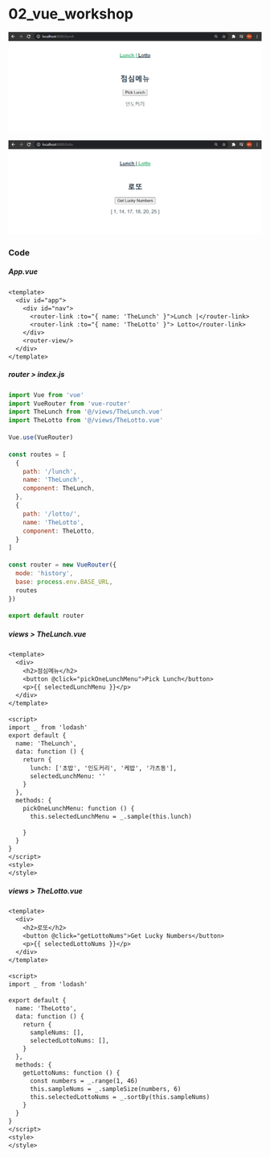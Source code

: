 # 02_vue_workshop

![image-20210510232832855](02_vue_workshop.assets/image-20210510232832855.png)

![image-20210510233021367](02_vue_workshop.assets/image-20210510233021367.png)



### Code

##### App.vue

```vue
<template>
  <div id="app">
    <div id="nav">
      <router-link :to="{ name: 'TheLunch' }">Lunch |</router-link>
      <router-link :to="{ name: 'TheLotto' }"> Lotto</router-link>
    </div>
    <router-view/>
  </div>
</template>
```



##### router > index.js

```javascript
import Vue from 'vue'
import VueRouter from 'vue-router'
import TheLunch from '@/views/TheLunch.vue'
import TheLotto from '@/views/TheLotto.vue'

Vue.use(VueRouter)

const routes = [
  {
    path: '/lunch',
    name: 'TheLunch',
    component: TheLunch,
  },
  {
    path: '/lotto/',
    name: 'TheLotto',
    component: TheLotto,
  }
]

const router = new VueRouter({
  mode: 'history',
  base: process.env.BASE_URL,
  routes
})

export default router
```



##### views > TheLunch.vue

```vue
<template>
  <div>
    <h2>점심메뉴</h2>
    <button @click="pickOneLunchMenu">Pick Lunch</button>
    <p>{{ selectedLunchMenu }}</p>
  </div>
</template>

<script>
import _ from 'lodash'
export default {
  name: 'TheLunch',
  data: function () {
    return {
      lunch: ['초밥', '인도커리', '케밥', '가츠동'],
      selectedLunchMenu: ''
    }
  },
  methods: {
    pickOneLunchMenu: function () {
      this.selectedLunchMenu = _.sample(this.lunch)

    }
  }
}
</script>
<style>
</style>
```



##### views > TheLotto.vue

```vue
<template>
  <div>
    <h2>로또</h2>
    <button @click="getLottoNums">Get Lucky Numbers</button>
    <p>{{ selectedLottoNums }}</p>
  </div>
</template>

<script>
import _ from 'lodash'

export default {
  name: 'TheLotto',
  data: function () {
    return {
      sampleNums: [],
      selectedLottoNums: [],
    }
  },
  methods: {
    getLottoNums: function () {
      const numbers = _.range(1, 46)
      this.sampleNums = _.sampleSize(numbers, 6)
      this.selectedLottoNums = _.sortBy(this.sampleNums)
    }
  }
}
</script>
<style>
</style>
```

